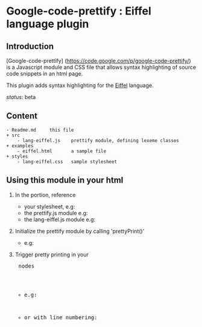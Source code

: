 # Google-code-prettify : Eiffel language plugin #

## Introduction ##

[Google-code-prettify] (https://code.google.com/p/google-code-prettify/) is 
a Javascript module and CSS file that allows syntax highlighting of source code snippets in an html page.

This plugin adds syntax highlighting for the [Eiffel](http://en.wikipedia.org/wiki/Eiffel_(programming_language)) language.

*status*: beta

## Content ##

	- Readme.md		this file
	+ src
		- lang-eiffel.js	prettify module, defining lexeme classes
	+ examples
		- eiffel.html		a sample file
	+ styles
		- lang-eiffel.css	sample stylesheet
		
## Using this module in your html ##

1. In the <head> portion, reference
	- your stylesheet, e.g: <script src="http://mysite.com/styles/lang-eiffel.js"></script>
	- the prettify.js module e.g: <script src="https://google-code-prettify.googlecode.com/svn/loader/prettify.js"></script>
	- the lang-eiffel.js module e.g: <script src="http://mysite.com/scripts/lang-eiffel.js"></script>
	
2. Initialize the prettify module by calling 'prettyPrint()'
	- e.g: <body onload="prettyPrint()">

3. Trigger pretty printing in your <pre> nodes
	- e.g: <pre class="prettyprint lang-eiffel">
	- or with line numbering: <pre class="prettyprint lang-eiffel linenums">
    
